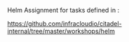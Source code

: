 Helm Assignment for tasks defined in : 

https://github.com/infracloudio/citadel-internal/tree/master/workshops/helm 